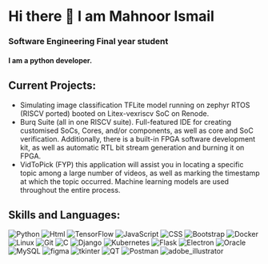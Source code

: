 # Hi there 👋 I am Mahnoor Ismail
### Software Engineering Final year student
#### I am a python developer.
## Current Projects:
- Simulating image classification TFLite model running on zephyr RTOS (RISCV ported) booted on Litex-vexriscv SoC on Renode.
- Burq Suite (all in one RISCV suite). Full-featured IDE for creating customised SoCs, Cores, and/or components, as well as core and SoC verification. Additionally, there is a built-in FPGA software development kit, as well as automatic RTL bit stream generation and burning it on FPGA.
- VidToPick (FYP) this application will assist you in locating a specific topic among a large number of videos, as well as marking the timestamp at which the topic occurred. Machine learning models are used throughout the entire process.
## Skills and Languages:
![Python](https://img.shields.io/badge/python-%230175C2.svg?style=for-the-badge&logo=python&logoColor=green)
![Html](https://img.shields.io/badge/Html-%2302569B.svg?style=for-the-badge&logo=html5&logoColor=white)
![TensorFlow](https://img.shields.io/badge/TensorFlow-%23FF6F00.svg?style=for-the-badge&logo=TensorFlow&logoColor=white)
![JavaScript](https://img.shields.io/badge/javascript-%23323330.svg?style=for-the-badge&logo=javascript&logoColor=%23F7DF1E)
![CSS](https://img.shields.io/badge/CSS-%2335495e.svg?style=for-the-badge&logo=CSS3&logoColor=%234FC08D)
![Bootstrap](https://img.shields.io/badge/Bootstrap-E10098?style=for-the-badge&logo=Bootstrap&logoColor=white)
![Docker](https://img.shields.io/badge/docker-E10098?style=for-the-badge&logo=docker&logoColor=white)
![Linux](https://img.shields.io/badge/linux-E10098?style=for-the-badge&logo=linux&logoColor=white)
![Git](https://img.shields.io/badge/git-E10098?style=for-the-badge&logo=git&logoColor=white)
![C](https://img.shields.io/badge/-GraphQL-E10098?style=for-the-badge&logo=graphql&logoColor=white)
![Django](https://img.shields.io/badge/C-E10098?style=for-the-badge&logo=C&logoColor=white)
![Kubernetes](https://img.shields.io/badge/Kubernetes-E10098?style=for-the-badge&logo=Kubernetes&logoColor=white)
![Flask](https://img.shields.io/badge/flask-E10098?style=for-the-badge&logo=flask&logoColor=white)
![Electron](https://img.shields.io/badge/electron-E10098?style=for-the-badge&logo=electron&logoColor=white)
![Oracle](https://img.shields.io/badge/oracle-E10098?style=for-the-badge&logo=oracle&logoColor=white)
![MySQL](https://img.shields.io/badge/-mysql-E10098?style=for-the-badge&logo=mysql&logoColor=white)
![figma](https://img.shields.io/badge/figma-E10098?style=for-the-badge&logo=figma&logoColor=white)
![tkinter](https://img.shields.io/badge/tkinter-E10098?style=for-the-badge&logo=tkinter&logoColor=white)
![QT](https://img.shields.io/badge/QT-E10098?style=for-the-badge&logo=QT&logoColor=white)
![Postman](https://img.shields.io/badge/postman-E10098?style=for-the-badge&logo=postman&logoColor=white)
![adobe_illustrator](https://img.shields.io/badge/adobe_illustrator-E10098?style=for-the-badge&logo=adobe-illustrator&logoColor=white)

<!--
**Mahnoor-ismail01/Mahnoor-ismail01** is a ✨ _special_ ✨ repository because its `README.md` (this file) appears on your GitHub profile.

Here are some ideas to get you started:

- 🔭 I’m currently working on ...
- 🌱 I’m currently learning ...
- 👯 I’m looking to collaborate on ...
- 🤔 I’m looking for help with ...
- 💬 Ask me about ...
- 📫 How to reach me: ...
- 😄 Pronouns: ...
- ⚡ Fun fact: ...
-->
